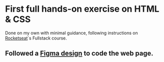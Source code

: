 # First **full hands-on** exercise on HTML & CSS  

Done on my own with minimal guidance, following instructions on [Rocketseat](https://www.rocketseat.com.br/)`s Fullstack course.  
  
## Followed a [Figma design](https://www.figma.com/community/file/1384542229391733447/local-turistico) to code the web page.  
